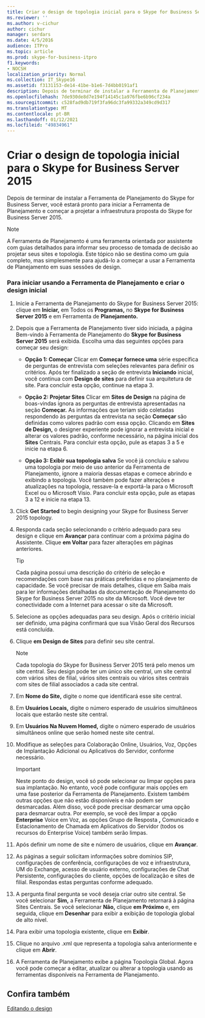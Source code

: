 ```yaml
---
title: Criar o design de topologia inicial para o Skype for Business Server 2015
ms.reviewer: ''
ms.author: v-cichur
author: cichur
manager: serdars
ms.date: 4/5/2016
audience: ITPro
ms.topic: article
ms.prod: skype-for-business-itpro
f1.keywords:
- NOCSH
localization_priority: Normal
ms.collection: IT_Skype16
ms.assetid: f3131153-de14-41be-b1e6-7d4bb0191af1
description: Depois de terminar de instalar a Ferramenta de Planejamento do Skype for Business Server, você estará pronto para iniciar a Ferramenta de Planejamento e começar a projetar a infraestrutura proposta do Skype for Business Server 2015.
ms.openlocfilehash: 7de930de8d7e194f14145c1a976fbe6b96cf234a
ms.sourcegitcommit: c528fad9db719f3fa96dc3fa99332a349cd9d317
ms.translationtype: MT
ms.contentlocale: pt-BR
ms.lasthandoff: 01/12/2021
ms.locfileid: "49834961"
---
```

# <a name="create-the-initial-topology-design-for-skype-for-business-server-2015"></a>Criar o design de topologia inicial para o Skype for Business Server 2015

Depois de terminar de instalar a Ferramenta de Planejamento do Skype for Business Server, você estará pronto para iniciar a Ferramenta de Planejamento e começar a projetar a infraestrutura proposta do Skype for Business Server 2015.

> [!NOTE]
>  A Ferramenta de Planejamento é uma ferramenta orientada por assistente com guias detalhados para informar seu processo de tomada de decisão ao projetar seus sites e topologia. Este tópico não se destina como um guia completo, mas simplesmente para ajudá-lo a começar a usar a Ferramenta de Planejamento em suas sessões de design.

### <a name="to-get-started-using-the-planning-tool-and-create-the-initial-design"></a>Para iniciar usando a Ferramenta de Planejamento e criar o design inicial

1. Inicie a Ferramenta de Planejamento do Skype for Business Server 2015: clique em **Iniciar,** em Todos os **Programas,** no **Skype for Business Server 2015** e em Ferramenta de **Planejamento.**

2. Depois que a Ferramenta de Planejamento tiver sido iniciada, a página Bem-vindo à Ferramenta de Planejamento do **Skype for Business Server 2015** será exibida. Escolha uma das seguintes opções para começar seu design:

   - **Opção 1: Começar** Clicar em **Começar fornece uma** série específica de perguntas de entrevista com seleções relevantes para definir os critérios. Após ter finalizado a seção de entrevista **Iniciando** inicial, você continua com **Design de sites** para definir sua arquitetura de site. Para concluir esta opção, continue na etapa 3.

   - **Opção 2: Projetar Sites** Clicar em **Sites de Design** na página de boas-vindas ignora as perguntas de entrevista apresentadas na seção **Começar.** As informações que teriam sido coletadas respondendo às perguntas da entrevista na seção **Começar** são definidas como valores padrão com essa opção. Clicando em **Sites de Design,** o designer experiente pode ignorar a entrevista inicial e alterar os valores padrão, conforme necessário, na página inicial dos **Sites** Centrais. Para concluir esta opção, pule as etapas 3 a 5 e inicie na etapa 6.

   - **Opção 3: Exibir sua topologia salva** Se você já concluiu e salvou uma topologia por meio de uso anterior da Ferramenta de Planejamento, ignore a maioria dessas etapas e comece abrindo e exibindo a topologia. Você também pode fazer alterações e atualizações na topologia, ressave-la e exportá-la para o Microsoft Excel ou o Microsoft Visio. Para concluir esta opção, pule as etapas 3 a 12 e inicie na etapa 13.

3. Click **Get Started** to begin designing your Skype for Business Server 2015 topology.

4. Responda cada seção selecionando o critério adequado para seu design e clique em **Avançar** para continuar com a próxima página do Assistente. Clique **em Voltar** para fazer alterações em páginas anteriores.

    > [!TIP]
    > Cada página possui uma descrição do critério de seleção e recomendações com base nas práticas preferidas e no planejamento de capacidade. Se você precisar de  mais detalhes, clique em Saiba mais para ler informações detalhadas da documentação de Planejamento do Skype for Business Server 2015 no site da Microsoft. Você deve ter conectividade com a Internet para acessar o site da Microsoft.

5. Selecione as opções adequadas para seu design. Após o critério inicial ser definido, uma página confirmará que sua Visão Geral dos Recursos está concluída.

6. Clique **em Design de Sites** para definir seu site central.

    > [!NOTE]
    > Cada topologia do Skype for Business Server 2015 terá pelo menos um site central. Seu design pode ter um único site central, um site central com vários sites de filial, vários sites centrais ou vários sites centrais com sites de filial associados a cada site central.

7. Em **Nome do Site,** digite o nome que identificará esse site central.

8. Em **Usuários Locais,** digite o número esperado de usuários simultâneos locais que estarão neste site central.

9. Em **Usuários Na Nuvem Homed,** digite o número esperado de usuários simultâneos online que serão homed neste site central.

10. Modifique as seleções para Colaboração Online, Usuários, Voz, Opções de Implantação Adicional ou Aplicativos do Servidor, conforme necessário.

    > [!IMPORTANT]
    > Neste ponto do design, você só pode selecionar ou limpar opções para sua implantação. No entanto, você pode configurar mais opções em uma fase posterior da Ferramenta de Planejamento. Existem também outras opções que não estão disponíveis e não podem ser desmarcadas. Além disso, você pode precisar desmarcar uma opção para desmarcar outra. Por exemplo, se você des limpar a opção  **Enterprise** Voice  em Voz, as opções Grupo de Resposta **,** Comunicado e Estacionamento de Chamada em Aplicativos do Servidor (todos os recursos do Enterprise Voice) também serão limpas.

11. Após definir um nome de site e número de usuários, clique em **Avançar**.

12. As páginas a seguir solicitam informações sobre domínios SIP, configurações de conferência, configurações de voz e infraestrutura, UM do Exchange, acesso de usuário externo, configurações de Chat Persistente, configurações do cliente, opções de localização e sites de filial. Respondas estas perguntas conforme adequado.

13. A pergunta final pergunta se você deseja criar outro site central. Se você selecionar **Sim,** a Ferramenta de Planejamento retornará à página Sites Centrais. Se você selecionar **Não,** clique **em Próximo** e, em seguida, clique em **Desenhar** para exibir a exibição de topologia global de alto nível.

14. Para exibir uma topologia existente, clique em **Exibir**.

15. Clique no arquivo .xml que representa a topologia salva anteriormente e clique em **Abrir**.

16. A Ferramenta de Planejamento exibe a página Topologia Global. Agora você pode começar a editar, atualizar ou alterar a topologia usando as ferramentas disponíveis na Ferramenta de Planejamento.

## <a name="see-also"></a>Confira também

[Editando o design](https://technet.microsoft.com/library/08f639ba-0e5f-4ae7-9191-c3d96c25b169.aspx)
